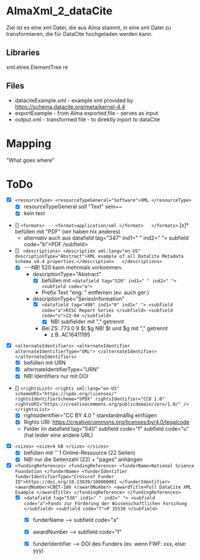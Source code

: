 # AlmaXml_2_dataCite

Ziel ist es eine xml Datei, die aus Alma stammt, in eine xml Datei zu transformieren, die für DataCite hochgeladen werden kann.

## Libraries
xml.etree.ElementTree
re

## Files
* dataciteExample.xml - example xml provided by https://schema.datacite.org/meta/kernel-4.4
* exportExample - from Alma exported file - serves as input
* output.xml - transformed file - to direktly inport to dataCite

# Mapping
"What goes where"

# ToDo

* [x] ``<resourceType> <resourceTypeGeneral="Software">XML </resourceType>``
    * [x] resourceTypeGeneral soll "Text" sein~~
    * [x] kein text
* [] ``<formats>    <format>application/xml </format>   </formats>``
    [x]* befüllen mit "PDF" (wir haben nix anderes)
    * alternativ auch aus datafield tag="347" ind1=" " ind2=" "> subfield code="b">PDF /subfield>
* [] `` <descriptions> <description xml:lang="en-US" descriptionType="Abstract">XML example of all DataCite Metadata Schema v4.4 properties.</description>   </descriptions>``
    * [x] ---NB! 520 kann mehrmals vorkommen.
        * descriptionType="Abstract"
            * [x] befüllen mit ``<datafield tag="520" ind1=" " ind2=" "> <subfield code="a">``
            * Prefix Text "eng: " entfernen (ev. auch ger:)
        * descriptionType="SeriesInformation"
            * [x] `` <datafield tag="490" ind1="0" ind2=" "> <subfield code="a">RISC Report Series </subfield> <subfield code="v">22-04 </subfield> ``
                * [x] NB! subfielder mit "," getrennt
            * Bei ZS: 773 0 9 $t $g NB! $t und $g mit "," getrennt
                * z.B. AC16411195
* [x] `` <alternateIdentifiers> <alternateIdentifier alternateIdentifierType="URL"> </alternateIdentifier>  </alternateIdentifiers> ``
    * [x] befüllen mit URN
    * [x] alternateIdentifierType="URN"
    * [x] NB! Identifiers nur mit DOI
* [] ``<rightsList> <rights xml:lang="en-US" schemeURI="https://spdx.org/licenses/" rightsIdentifierScheme="SPDX" rightsIdentifier="CC0 1.0" rightsURI="https://creativecommons.org/publicdomain/zero/1.0/" /> </rightsList>``
    * [x] rightsIdentifier="CC BY 4.0 " standardmäßig einfügen
    * [x] Rights URI: https://creativecommons.org/licenses/by/4.0/legalcode
    * Felder im datafield tag="540" subfield code="f" subfield code="u" (hat leider eine andere URL)
* [x] ``<sizes> <size>4 kB </size> </sizes>``
    * [x] befüllen mit ''<datafield tag="300" ind1=" " ind2=" "> <subfield code="a">1 Online-Ressource (22 Seiten) </subfield> </datafield>
    * [x] NB! nur die Seitenzahl (22) + "pages" anhängen
* [x] ``<fundingReferences> <fundingReference> <funderName>National Science Foundation </funderName> <funderIdentifier funderIdentifierType="Crossref Funder ID">https://doi.org/10.13039/100000001 </funderIdentifier> <awardNumber>CBET-106 </awardNumber> <awardTitle>Full DataCite XML Example </awardTitle> </fundingReference> </fundingReferences> ``
    * [x] ``<datafield tag="536" ind1=" " ind2=" "> <subfield code="a">Fonds zur Förderung der Wissenschaftlichen Forschung </subfield> <subfield code="f">P 35530 </subfield>``
        * [x] funderName --> subfield code="a"
        * [x] awardNumber --> subfield code="f"
        * [x] funderIdentifier --> DOI des Funders (ev. wenn FWF: xxx, else: yyy)
        
